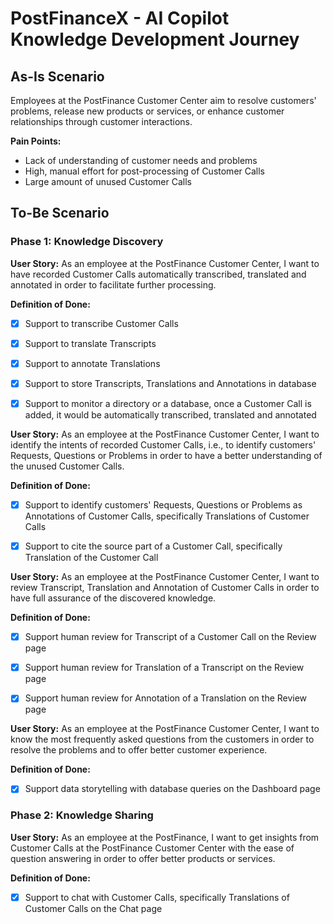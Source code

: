 # PostFinanceX - AI Copilot Knowledge Development Journey

## As-Is Scenario

Employees at the PostFinance Customer Center aim to resolve customers' problems, release new products or services, or enhance customer relationships through customer interactions.

**Pain Points:**

* Lack of understanding of customer needs and problems 
* High, manual effort for post-processing of Customer Calls
* Large amount of unused Customer Calls



## To-Be Scenario

### Phase 1: Knowledge Discovery

**User Story:** As an employee at the PostFinance Customer Center, I want to have recorded Customer Calls automatically transcribed, translated and annotated in order to facilitate further processing.

**Definition of Done:**

- [x] Support to transcribe Customer Calls
- [x] Support to translate Transcripts
- [x] Support to annotate Translations
- [x] Support to store Transcripts, Translations and Annotations in database
- [x] Support to monitor a directory or a database, once a Customer Call is added, it would be automatically transcribed, translated and annotated



**User Story:** As an employee at the PostFinance Customer Center, I want to identify the intents of recorded Customer Calls, i.e., to identify customers' Requests, Questions or Problems in order to have a better understanding of the unused Customer Calls.

**Definition of Done:**

- [x] Support to identify customers' Requests, Questions or Problems as Annotations of Customer Calls, specifically Translations of Customer Calls
- [x] Support to cite the source part of a Customer Call, specifically Translation of the Customer Call



**User Story:** As an employee at the PostFinance Customer Center, I want to review Transcript, Translation and Annotation of Customer Calls in order to have full assurance of the discovered knowledge.

**Definition of Done:**

- [x] Support human review for Transcript of a Customer Call on the Review page
- [x] Support human review for Translation of a Transcript on the Review page
- [x] Support human review for Annotation of a Translation on the Review page



**User Story:** As an employee at the PostFinance Customer Center, I want to know the most frequently asked questions from the customers in order to resolve the problems and to offer better customer experience.

**Definition of Done:**

- [x] Support data storytelling with database queries on the Dashboard page



### Phase 2: Knowledge Sharing 

**User Story:** As an employee at the PostFinance, I want to get insights from Customer Calls at the PostFinance Customer Center with the ease of question answering in order to offer better products or services.

**Definition of Done:**

- [x] Support to chat with Customer Calls, specifically Translations of Customer Calls on the Chat page

